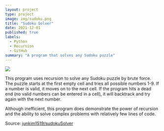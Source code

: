 ```yaml
---
layout: project
type: project
image: img/sudoku.png
title: "Sudoku Solver"
date: 2021-12-01
published: true
labels:
  - Python
  - Recursion
  - GitHub
summary: "A program that solves any Sudoku puzzle"
---
```


<img class="img-fluid" src="../img/sudoku_banner.jpeg">

This program uses recursion to solve any Sudoku puzzle by brute force. The puzzle starts at the first empty cell and tries all possible numbers 1-9. If a number is valid, it moves on to the next cell. If the program hits a dead end (no valid numbers can be entered in a cell), it will backtrack and try again with the next number.

Although inefficient, this program does demonstrate the power of recursion and the ability to solve complex problems with relatively few lines of code.

Source: <a href="https://github.com/junkim1519/sudokuSolver"><i class="large github icon "></i>junkim1519/sudokuSolver</a>
